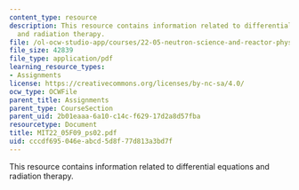 ```yaml
---
content_type: resource
description: This resource contains information related to differential equations
  and radiation therapy.
file: /ol-ocw-studio-app/courses/22-05-neutron-science-and-reactor-physics-fall-2009/cccdf695046eabcd5d8f77d813a3bd7f_MIT22_05F09_ps02.pdf
file_size: 42839
file_type: application/pdf
learning_resource_types:
- Assignments
license: https://creativecommons.org/licenses/by-nc-sa/4.0/
ocw_type: OCWFile
parent_title: Assignments
parent_type: CourseSection
parent_uid: 2b01eaaa-6a10-c14c-f629-17d2a8d57fba
resourcetype: Document
title: MIT22_05F09_ps02.pdf
uid: cccdf695-046e-abcd-5d8f-77d813a3bd7f
---
```

This resource contains information related to differential equations and radiation therapy.